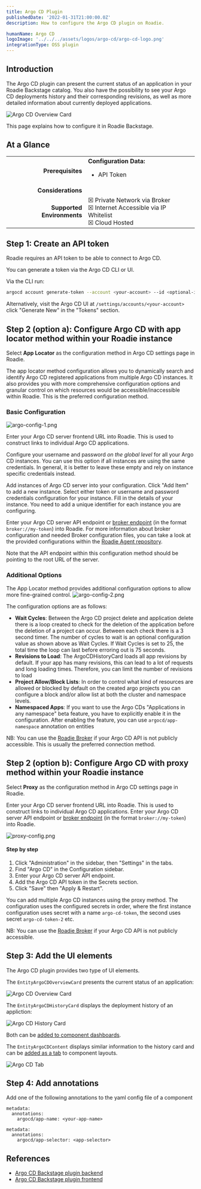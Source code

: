 ```yaml
---
title: Argo CD Plugin
publishedDate: '2022-01-31T21:00:00.0Z'
description: How to configure the Argo CD plugin on Roadie.

humanName: Argo CD
logoImage: '../../../assets/logos/argo-cd/argo-cd-logo.png'
integrationType: OSS plugin
---
```


## Introduction

The Argo CD plugin can present the current status of an application in your Roadie Backstage catalog. You also have the possibility to see your Argo CD deployments history and their corresponding revisions, as well as more detailed information about currently deployed applications.

![Argo CD Overview Card](./argo-overview.png)

This page explains how to configure it in Roadie Backstage.

## At a Glance

| | |
|---: | --- |
| **Prerequisites** | **Configuration Data:** <ul><li>API Token</li></ul> |
| **Considerations** |  |
| **Supported Environments** | ☒ Private Network via Broker <br /> ☒ Internet Accessible via IP Whitelist <br /> ☒ Cloud Hosted  |

## Step 1: Create an API token

Roadie requires an API token to be able to connect to Argo CD.

You can generate a token via the Argo CD CLI or UI. 

Via the CLI run:

```bash
argocd account generate-token --account <your-account> --id <optional-id>
```

Alternatively, visit the Argo CD UI at `/settings/accounts/<your-account>` click "Generate New" in the "Tokens" section.

## Step 2 (option a): Configure Argo CD with app locator method within your Roadie instance

Select **App Locator** as the configuration method in Argo CD settings page in Roadie.

The app locator method configuration allows you to dynamically search and identify Argo CD registered applications from multiple Argo CD instances. It also provides you with more comprehensive configuration options and granular control on which resources would be accessible/inaccessible within Roadie. This is the preferred configuration method. 


### Basic Configuration

![argo-config-1.png](argo-config-1.png)

Enter your Argo CD server frontend URL into Roadie. This is used to construct links to individual Argo CD applications.

Configure your username and password _on the global level_ for all your Argo CD instances. You can use this option if all instances are using the same credentials. In general, it is better to leave these empty and rely on instance specific credentials instead.

Add instances of Argo CD server into your configuration. Click "Add Item" to add a new instance. Select either token or username and password credentials configuration for your instance. Fill in the details of your instance. You need to add a unique identifier for each instance you are configuring.

Enter your Argo CD server API endpoint or [broker endpoint](/docs/integrations/broker/) (in the format `broker://my-token`) into Roadie. For more information about broker configuration and needed Broker configuration files, you can take a look at the provided configurations within the [Roadie Agent repository](https://github.com/RoadieHQ/roadie-agent/tree/main/dockerfiles/argocd).

Note that the API endpoint within this configuration method should be pointing to the root URL of the server. 



### Additional Options

The App Locator method provides additional configuration options to allow more fine-grained control. 
![argo-config-2.png](argo-config-2.png)

The configuration options are as follows:
* **Wait Cycles**: Between the Argo CD project delete and application delete there is a loop created to check for the deletion of the application before the deletion of a project can occur. Between each check there is a 3 second timer. The number of cycles to wait is an optional configuration value as shown above as Wait Cycles. If Wait Cycles is set to 25, the total time the loop can last before erroring out is 75 seconds.
* **Revisions to Load**: The ArgoCDHistoryCard loads all app revisions by default. If your app has many revisions, this can lead to a lot of requests and long loading times. Therefore, you can limit the number of revisions to load
* **Project Allow/Block Lists**: In order to control what kind of resources are allowed or blocked by default on the created argo projects you can configure a block and/or allow list at both the cluster and namespace levels. 
* **Namespaced Apps**: If you want to use the Argo CDs "Applications in any namespace" beta feature, you have to explicitly enable it in the configuration. After enabling the feature, you can use `argocd/app-namespace` annotation on entities

NB: You can use the [Roadie Broker](/docs/integrations/broker/) if your Argo CD API is not publicly accessible. This is usually the preferred connection method.


## Step 2 (option b): Configure Argo CD with proxy method within your Roadie instance

Select **Proxy** as the configuration method in Argo CD settings page in Roadie.

Enter your Argo CD server frontend URL into Roadie. This is used to construct links to individual Argo CD applications.
Enter your Argo CD server API endpoint or [broker endpoint](/docs/integrations/broker/) (in the format `broker://my-token`) into Roadie.

![proxy-config.png](proxy-config.png)


#### Step by step

1. Click "Administration" in the sidebar, then "Settings" in the tabs.
2. Find "Argo CD" in the Configuration sidebar.
3. Enter your Argo CD server API endpoint.
4. Add the Argo CD API token in the Secrets section.
5. Click "Save" then "Apply & Restart". 

You can add multiple Argo CD instances using the proxy method. The configuration uses the configured secrets in order, where the first instance configuration uses secret with a name `argo-cd-token`, the second uses secret `argo-cd-token-2` etc.


NB: You can use the [Roadie Broker](/docs/integrations/broker/) if your Argo CD API is not publicly accessible. 


## Step 3: Add the UI elements

The Argo CD plugin provides two type of UI elements. 

The `EntityArgoCDOverviewCard` presents the current status of an application: 

![Argo CD Overview Card](./argo-overview.png)

The `EntityArgoCDHistoryCard` displays the deployment history of an appliction:

![Argo CD History Card](./argo-history.png)

Both can be [added to component dashboards](/docs/getting-started/updating-the-ui/#updating-dashboards).

The `EntityArgoCDContent` displays similar information to the history card and can be [added as a tab](/docs/getting-started/updating-the-ui#updating-tabs) to component layouts.

![Argo CD Tab](./argo-tab.png)

## Step 4: Add annotations
Add one of the following annotations to the yaml config file of a component

```
metadata:
  annotations:
    argocd/app-name: <your-app-name>
```

```
metadata:
  annotations:
    argocd/app-selector: <app-selector>
```

## References

- [Argo CD Backstage plugin backend](https://github.com/RoadieHQ/roadie-backstage-plugins/tree/main/plugins/backend/backstage-plugin-argo-cd-backend)
- [Argo CD Backstage plugin frontend](https://github.com/RoadieHQ/roadie-backstage-plugins/tree/main/plugins/frontend/backstage-plugin-argo-cd)
